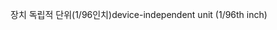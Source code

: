 <span data-ttu-id="dd395-101">장치 독립적 단위(1/96인치)</span><span class="sxs-lookup"><span data-stu-id="dd395-101">device-independent unit (1/96th inch)</span></span>